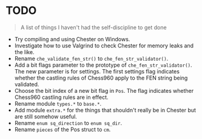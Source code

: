 # TODO
> A list of things I haven't had the self-discipline to get done

* Try compiling and using Chester on Windows.
* Investigate how to use Valgrind to check Chester for memory leaks and the like.
* Rename `che_validate_fen_str()` to `che_fen_str_validator()`.
* Add a bit flags parameter to the prototype of `che_fen_str_validator()`. The
  new parameter is for settings. The first settings flag indicates whether the
  castling rules of Chess960 apply to the FEN string being validated.
* Choose the bit index of a new bit flag in `Pos`. The flag indicates whether
  Chess960 castling rules are in effect.
* Rename module `types.*` to `base.*`.
* Add module `extra.*` for the things that shouldn't really be in Chester but
  are still somehow useful.
* Rename `enum sq_direction` to `enum sq_dir`.
* Rename `pieces` of the Pos struct to `cm`.
